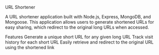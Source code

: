 URL Shortener

A URL shortener application built with Node.js, Express, MongoDB, and Mongoose. This application allows users to generate shortened URLs for easy sharing, which redirect to the original long URLs when accessed.

Features
Generate a unique short URL for any given long URL
Track visit history for each short URL
Easily retrieve and redirect to the original URL using the shortened link
